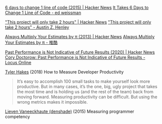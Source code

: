 
[6 days to change 1 line of code (2015) | Hacker News](https://news.ycombinator.com/item?id=36746014)
[It Takes 6 Days to Change 1 Line of Code - ed weissman](https://edw519.posthaven.com/it-takes-6-days-to-change-1-line-of-code)

["This project will only take 2 hours" | Hacker News](https://news.ycombinator.com/item?id=29161194)
["This project will only take 2 hours" - Austin Z. Henley](https://web.archive.org/web/20211108192716/https://web.eecs.utk.edu/~azh/blog/thisprojectwillonlytake.html)

[Always Multiply Your Estimates by π (2013) | Hacker News](https://news.ycombinator.com/item?id=28667174)
[Always Multiply Your Estimates by π - 推酷](https://web.archive.org/web/20170603123809/http://www.tuicool.com:80/articles/7niyym)

[Past Performance is Not Indicative of Future Results (2020) | Hacker News](https://news.ycombinator.com/item?id=28019094)
[Cory Doctorow: Past Performance is Not Indicative of Future Results - Locus Online](https://locusmag.com/2020/11/cory-doctorow-past-performance-is-not-indicative-of-future-results/)

[Tyler Hakes](https://www.7pace.com/blog/how-to-measure-developer-productivity)
(2018) How to Measure Developer Productivity
> It’s easy to accomplish 100 small tasks to make yourself look more productive. But in many cases, it’s the one, big, ugly project that takes the most time and is holding us (and the rest of the team) back from moving forward.
> Measuring productivity can be difficult. But using the wrong metrics makes it impossible.

[Lieven Vaneeckhaute (denshade)](https://softwareefficiency.wordpress.com/2015/09/20/measuring-programmer-competency/)
(2015) Measuring programmer competency
